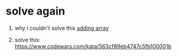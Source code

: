 # solve again

1. why i couldn't solve this [adding array](https://www.codewars.com/kata/59778cb1b061e877c50000cc/solutions)  

2. solve this: https://www.codewars.com/kata/563cf89eb4747c5fb100001b